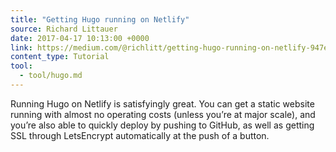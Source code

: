 ```yaml
---
title: "Getting Hugo running on Netlify"
source: Richard Littauer
date: 2017-04-17 10:13:00 +0000
link: https://medium.com/@richlitt/getting-hugo-running-on-netlify-947eb00a2cbd
content_type: Tutorial
tool:
  - tool/hugo.md
---
```

Running Hugo on Netlify is satisfyingly great. You can get a static website running with almost no operating costs (unless you’re at major scale), and you’re also able to quickly deploy by pushing to GitHub, as well as getting SSL through LetsEncrypt automatically at the push of a button.
